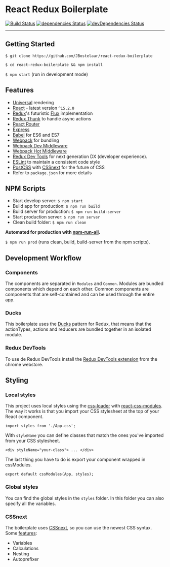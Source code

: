 # React Redux Boilerplate
[![Build Status](https://travis-ci.org/JBostelaar/react-redux-boilerplate.svg?branch=master)](https://travis-ci.org/JBostelaar/react-redux-boilerplate)
[![dependencies Status](https://david-dm.org/jbostelaar/react-redux-boilerplate/status.svg)](https://david-dm.org/jbostelaar/react-redux-boilerplate)
[![devDependencies Status](https://david-dm.org/jbostelaar/react-redux-boilerplate/dev-status.svg)](https://david-dm.org/jbostelaar/react-redux-boilerplate?type=dev)

---

## Getting Started
`$ git clone https://github.com/JBostelaar/react-redux-boilerplate`

`$ cd react-redux-boilerplate && npm install`

`$ npm start` (run in development mode)

## Features
* [Universal](https://medium.com/@mjackson/universal-javascript-4761051b7ae9) rendering
* [React](https://github.com/facebook/react) - latest version `^15.2.0`
* [Redux](https://github.com/rackt/redux)'s futuristic [Flux](https://facebook.github.io/react/blog/2014/05/06/flux.html) implementation
* [Redux Thunk](https://github.com/gaearon/redux-thunk) to handle async actions
* [React Router](https://github.com/rackt/react-router)
* [Express](http://expressjs.com)
* [Babel](http://babeljs.io) for ES6 and ES7
* [Webpack](http://webpack.github.io) for bundling
* [Webpack Dev Middleware](http://webpack.github.io/docs/webpack-dev-middleware.html)
* [Webpack Hot Middleware](https://github.com/glenjamin/webpack-hot-middleware)
* [Redux Dev Tools](https://github.com/gaearon/redux-devtools) for next generation DX (developer experience).
* [ESLint](http://eslint.org) to maintain a consistent code style
* [PostCSS](https://github.com/postcss/postcss-loader) with [CSSnext](http://cssnext.io/) for the future of CSS
* Refer to `package.json` for more details

## NPM Scripts
* Start develop server: `$ npm start`
* Build app for production: `$ npm run build`
* Build server for production: `$ npm run build-server`
* Start production server: `$ npm run server`
* Clean build folder: `$ npm run clean`

**Automated for production with [npm-run-all](https://github.com/mysticatea/npm-run-all).**

`$ npm run prod` (runs clean, build, build-server from the npm scripts).

## Development Workflow
### Components
The components are separated in `Modules` and `Common`. Modules are bundled components which depend on each other. Common components are components that are self-contained and can be used through the entire app.

### Ducks
This boilerplate uses the [Ducks](https://github.com/erikras/ducks-modular-redux) pattern for Redux, that means that the actionTypes, actions and reducers are bundled together in an isolated module.

### Redux DevTools
To use de Redux DevTools install the [Redux DevTools extension](https://chrome.google.com/webstore/detail/redux-devtools/lmhkpmbekcpmknklioeibfkpmmfibljd) from the chrome webstore.

## Styling
### Local styles
This project uses local styles using the [css-loader](https://github.com/webpack-contrib/css-loader) with [react-css-modules](https://github.com/gajus/react-css-modules). The way it works is that you import your CSS stylesheet at the top of your React component.

`import styles from './App.css';`

With `styleName` you can define classes that match the ones you've imported from your CSS stylesheet.

`<div styleName="your-class"> ... </div>`

The last thing you have to do is export your component wrapped in cssModules.

`export default cssModules(App, styles);`

### Global styles
You can find the global styles in the `styles` folder. In this folder you can also specify all the variables.  

### CSSnext
The boilerplate uses [CSSnext](http://cssnext.io/), so you can use the newest CSS syntax. Some [features](http://cssnext.io/features/):
* Variables
* Calculations
* Nesting
* Autoprefixer
